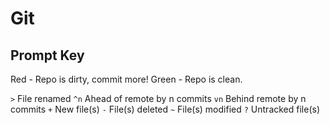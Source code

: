 # Git #

## Prompt Key ##

Red   - Repo is dirty, commit more!
Green - Repo is clean.

`>`  File renamed
`^n` Ahead of remote by n commits
`vn` Behind remote by n commits
`+`  New file(s)
`-`  File(s) deleted
`~`  File(s) modified
`?`  Untracked file(s)

